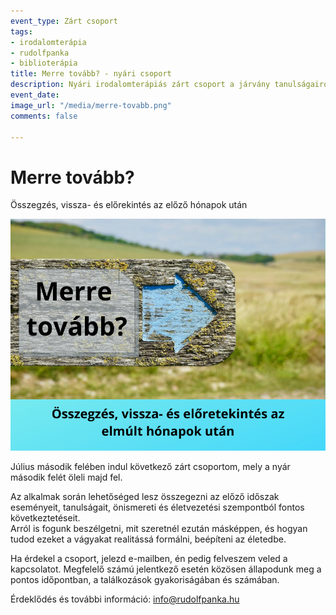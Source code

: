 ```yaml
---
event_type: Zárt csoport
tags:
- irodalomterápia
- rudolfpanka
- biblioterápia
title: Merre tovább? - nyári csoport
description: Nyári irodalomterápiás zárt csoport a járvány tanulságairól.
event_date: 
image_url: "/media/merre-tovabb.png"
comments: false

---
```

# Merre tovább?  
Összegzés, vissza- és előrekintés az előző hónapok után

![](/media/merre-tovabb.png)

Július második felében indul következő zárt csoportom, mely a nyár második felét öleli majd fel.

Az alkalmak során lehetőséged lesz összegezni az előző időszak eseményeit, tanulságait, önismereti és életvezetési szempontból fontos következtetéseit.  
Arról is fogunk beszélgetni, mit szeretnél ezután másképpen, és hogyan tudod ezeket a vágyakat realitássá formálni, beépíteni az életedbe.  
  
Ha érdekel a csoport, jelezd e-mailben, én pedig felveszem veled a kapcsolatot. Megfelelő számú jelentkező esetén közösen állapodunk meg a pontos időpontban, a találkozások gyakoriságában és számában.   
  
Érdeklődés és további információ: info@rudolfpanka.hu